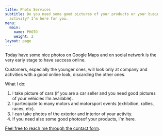```yaml
---
title: Photo Services
subtitle: Do you need some good pictures of your products or your business
  activity? I’m here for you.
menu:
  main:
    name: PHOTO
    weight: 2
layout: page
---
```

Today have some nice photos on Google Maps and on social network is the very early stage to have success online.

Customers, especially the younger ones, will look only at company and activities with a good online look, discarding the other ones.

What I do:

1. I take picture of cars (if you are a car seller and you need good pictures of your vehicles I’m available).
2. I partecipate to many motors and motorsport events (exhibition, rallies, races, etc).
3. I can take photos of the exterior and interior of your activity.
4. If you need also some good photosof your products, I’m here.

[Feel free to reach me through the contact form](https://franzpisto.com/contact/).
